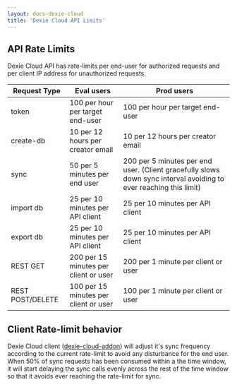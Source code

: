 ```yaml
---
layout: docs-dexie-cloud
title: 'Dexie Cloud API Limits'
---
```


## API Rate Limits

Dexie Cloud API has rate-limits per end-user for authorized requests and per client IP address for unauthorized requests.

| Request Type     | Eval users                            | Prod users                          |
| ---------------- | ------------------------------------- | ----------------------------------- |
| token            | 100 per hour per target end-user      | 100 per hour per target end-user    |
| create-db        | 10 per 12 hours per creator email     | 10 per 12 hours per creator email   |
| sync             | 50 per 5 minutes per end user         | 200 per 5 minutes per end user. (Client gracefully slows down sync interval avoiding to ever reaching this limit)      |
| import db        | 25 per 10 minutes per API client      | 25 per 10 minutes per API client    |
| export db        | 25 per 10 minutes per API client      | 25 per 10 minutes per API client    |
| REST GET         | 200 per 15 minutes per client or user | 200 per 1 minute per client or user |
| REST POST/DELETE | 100 per 15 minutes per client or user | 100 per 1 minute per client or user |

## Client Rate-limit behavior

Dexie Cloud client ([dexie-cloud-addon](dexie-cloud-addon)) will adjust it's sync frequency according to the current rate-limit to avoid any disturbance for the end user. When 50% of sync requests has been consumed within a the time window, it will start delaying the sync calls evenly across the rest of the time window so that it avoids ever reaching the rate-limit for sync.
